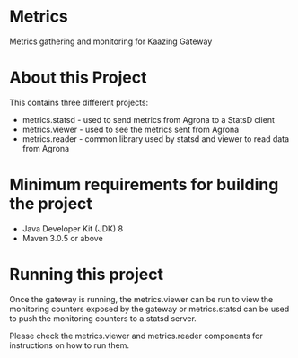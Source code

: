 # Metrics
Metrics gathering and monitoring for Kaazing Gateway

# About this Project
This contains three different projects:
* metrics.statsd - used to send metrics from Agrona to a StatsD client
* metrics.viewer - used to see the metrics sent from Agrona 
* metrics.reader - common library used by statsd and viewer to read data from Agrona

# Minimum requirements for building the project
* Java Developer Kit (JDK) 8 
* Maven 3.0.5 or above

# Running this project
Once the gateway is running, the metrics.viewer can be run to view the monitoring counters exposed by the gateway or metrics.statsd can be used to push the monitoring counters to a statsd server.

Please check the metrics.viewer and metrics.reader components for instructions on how to run them.

